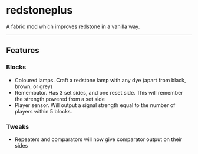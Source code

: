 # redstoneplus
A fabric mod which improves redstone in a vanilla way.

-----

## Features

### Blocks

- Coloured lamps. Craft a redstone lamp with any dye (apart from black, brown, or grey)
- Remembator. Has 3 set sides, and one reset side. This will remember the strength powered from a set side
- Player sensor. Will output a signal strength equal to the number of players within 5 blocks.

### Tweaks
- Repeaters and comparators will now give comparator output on their sides